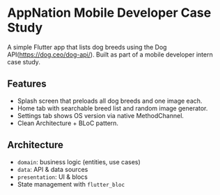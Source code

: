 # AppNation Mobile Developer Case Study

A simple Flutter app that lists dog breeds using the Dog API(https://dog.ceo/dog-api/). Built as part of a mobile developer intern case study.

## Features
- Splash screen that preloads all dog breeds and one image each.
- Home tab with searchable breed list and random image generator.
- Settings tab shows OS version via native MethodChannel.
- Clean Architecture + BLoC pattern.

## Architecture

- `domain`: business logic (entities, use cases)
- `data`: API & data sources
- `presentation`: UI & blocs
- State management with `flutter_bloc`
